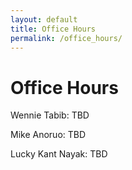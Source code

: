 ```yaml
---
layout: default
title: Office Hours
permalink: /office_hours/
---
```


# Office Hours
Wennie Tabib: TBD

Mike Anoruo: TBD

Lucky Kant Nayak: TBD
